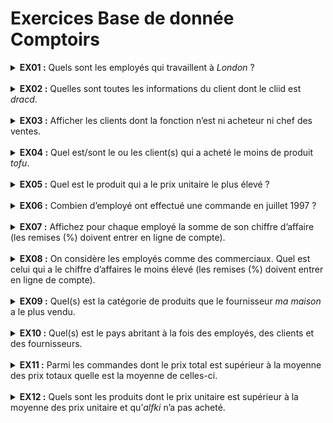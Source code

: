 # Exercices Base de donnée Comptoirs
<details>
<summary>
  <strong>EX01 :</strong>
  Quels sont les employés qui travaillent à <em>London</em> ?
</summary>
<br>
  
```SQL
SELECT t_employes.emp_Nom, t_employes.emp_Prenom FROM t_employes
WHERE t_employes.emp_Ville = 'London'
```
</details>
<br>

<details>
<summary>
  <strong>EX02 :</strong>
  Quelles sont toutes les informations du client dont le cliid est <em>dracd</em>.
</summary>
<br>
  
```SQL
SELECT * FROM t_clients
WHERE t_clients.cli_code = 'DRACD'
```
</details>
<br>

<details>
<summary>
  <strong>EX03 :</strong>
  Afficher les clients dont la fonction n’est ni acheteur ni chef des ventes.
</summary>
<br>
  
```SQL
SELECT * FROM t_clients
WHERE t_clients.cli_Fonction != 'Acheteur' AND t_clients.cli_Fonction != 'Chef des ventes'
```
</details>
<br>

<details>
<summary>
  <strong>EX04 :</strong>
  Quel est/sont le ou les client(s) qui a acheté le moins de produit <em>tofu</em>.
</summary>
<br>

```SQL
SELECT tcli2.cli_societe, tcli2.cli_Contact, SUM(tdet2.det_Qte) AS 'Qte Tofu acheté' FROM t_clients tcli2
INNER JOIN t_commandes tcom2 ON tcli2.cli_code = tcom2.com_client
INNER JOIN t_detcom tdet2 ON tcom2.com_pk = tdet2.det_com_pk
INNER JOIN t_produits tprod2 ON tdet2.det_prod_pk = tprod2.prod_pk
WHERE tprod2.prod_nom = 'Tofu'
GROUP BY tcli2.cli_code
HAVING SUM(tdet2.det_Qte) = (
	SELECT MIN(table_qte.Qte) FROM (
		SELECT t_clients.cli_societe, t_clients.cli_Contact, SUM(t_detcom.det_Qte) AS 'Qte' FROM t_clients
		INNER JOIN t_commandes ON t_clients.cli_code = t_commandes.com_client
		INNER JOIN t_detcom ON t_commandes.com_pk = t_detcom.det_com_pk
		INNER JOIN t_produits ON t_detcom.det_prod_pk = t_produits.prod_pk
		WHERE t_produits.prod_nom = 'Tofu'
		GROUP BY t_clients.cli_code
	) table_qte
)
```
</details>
<br>

<details>
<summary>
  <strong>EX05 :</strong>
  Quel est le produit qui a le prix unitaire le plus élevé ?
</summary>
<br>
  
```SQL
SELECT t_produits.prod_nom, t_produits.prod_pu FROM t_produits
WHERE t_produits.prod_pu = (
    SELECT MAX(t_produits.prod_pu) FROM t_produits
)
```
</details>
<br>

<details>
<summary>
  <strong>EX06 :</strong>
  Combien d’employé ont effectué une commande en juillet 1997 ?
</summary>
  <br>

```SQL
SELECT COUNT(DISTINCT t_employes.emp_pk) 'Nb Employes' FROM t_employes
INNER JOIN t_commandes ON t_employes.emp_pk = t_commandes.com_emp_pk
WHERE t_commandes.com_date LIKE '1997-07%'
```
</details>
<br>

<details>
<summary>
  <strong>EX07 :</strong>
  Affichez pour chaque employé la somme de son chiffre d’affaire (les remises (%) doivent entrer en ligne de compte).
</summary>
<br>
  
```SQL
SELECT t_employes.emp_Nom, t_employes.emp_Prenom, 
SUM(t_detcom.det_Pu * t_detcom.det_Qte - (t_detcom.det_Pu * t_detcom.det_Qte * t_detcom.det_remise)) AS 'Chiffre d\'affaire'
FROM t_employes
INNER JOIN t_commandes ON t_employes.emp_pk = t_commandes.com_emp_pk
INNER JOIN t_detcom ON t_commandes.com_pk = t_detcom.det_com_pk
GROUP BY t_employes.emp_pk
```
</details>
<br>

<details>
<summary>
  <strong>EX08 :</strong>
  On considère les employés comme des commerciaux. Quel est celui qui a le chiffre d’affaires le moins élevé (les remises (%) doivent entrer en ligne de compte).
</summary>
<br>

```SQL
SELECT t_employes.emp_Nom, t_employes.emp_Prenom, 
SUM(t_detcom.det_Pu * t_detcom.det_Qte - (t_detcom.det_Pu * t_detcom.det_Qte * t_detcom.det_remise)) AS 'Chiffre d\'affaire'
FROM t_employes
INNER JOIN t_commandes ON t_employes.emp_pk = t_commandes.com_emp_pk
INNER JOIN t_detcom ON t_commandes.com_pk = t_detcom.det_com_pk
GROUP BY t_employes.emp_pk
HAVING SUM(t_detcom.det_Pu * t_detcom.det_Qte - (t_detcom.det_Pu * t_detcom.det_Qte * t_detcom.det_remise)) = (
    SELECT MIN(ca) FROM (
        SELECT SUM(t_detcom.det_Pu * t_detcom.det_Qte - (t_detcom.det_Pu * t_detcom.det_Qte * t_detcom.det_remise)) AS 'ca'
	    FROM t_employes
	    INNER JOIN t_commandes ON t_employes.emp_pk = t_commandes.com_emp_pk
	    INNER JOIN t_detcom ON t_commandes.com_pk = t_detcom.det_com_pk
	    GROUP BY t_employes.emp_pk 
    ) table_ca
)
```
</details>
<br>

<details>
<summary>
  <strong>EX09 :</strong>
  Quel(s) est la catégorie de produits que le fournisseur <em>ma maison</em> a le plus vendu.
</summary>
<br>
  
```SQL
SELECT t_categories.cat_nom FROM t_fournisseurs
INNER JOIN t_produits ON t_fournisseurs.four_pk = t_produits.prof_four_pk
INNER JOIN t_categories ON t_produits.prod_cat_pk = t_categories.cat_pk
INNER JOIN t_detcom ON t_produits.prod_pk = t_detcom.det_prod_pk
WHERE t_fournisseurs.four_soc = 'ma maison'
GROUP BY t_categories.cat_pk
HAVING SUM(t_detcom.det_Qte) = (
	SELECT MAX(t_sum_categ.sum_by_categ) FROM (
		SELECT SUM(t_detcom2.det_Qte) AS 'sum_by_categ' FROM t_fournisseurs t_four2
		INNER JOIN t_produits t_prod2 ON t_four2.four_pk = t_prod2.prof_four_pk
		INNER JOIN t_categories t_cat2 ON t_prod2.prod_cat_pk = t_cat2.cat_pk
		INNER JOIN t_detcom t_detcom2 ON t_prod2.prod_pk = t_detcom2.det_prod_pk
		WHERE t_four2.four_soc = 'ma maison'
		GROUP BY t_cat2.cat_pk
	) t_sum_categ
)
```
</details>
<br>

<details>
<summary>
  <strong>EX10 :</strong>
  Quel(s) est le pays abritant à la fois des employés, des clients et des fournisseurs.
</summary>
<br>
  
```SQL
SELECT DISTINCT t_fournisseurs.four_pays FROM t_fournisseurs
WHERE t_fournisseurs.four_pays IN (
    SELECT DISTINCT t_employes.emp_Pays FROM t_employes
    WHERE t_employes.emp_Pays IN (
        SELECT DISTINCT t_clients.cli_Pays FROM t_clients
    )
)
```
</details>
<br>

<details>
<summary>
  <strong>EX11 :</strong>
  Parmi les commandes dont le prix total est supérieur à la moyenne des prix totaux quelle est la moyenne de celles-ci.
</summary>
<br>

```SQL
SELECT AVG(t_prix_big_com.prix_com) AS 'Prix Total' FROM (
	SELECT t_commandes.com_pk, SUM(t_detcom.det_Pu * t_detcom.det_Qte - (t_detcom.det_Pu * t_detcom.det_Qte * t_detcom.det_remise)) AS 'prix_com' FROM t_commandes
	INNER join t_detcom ON t_commandes.com_pk = t_detcom.det_com_pk
	GROUP BY t_commandes.com_pk
	HAVING prix_com > (
		SELECT AVG(t_prix_com.prix_com2) FROM (
			SELECT SUM(t_detcom2.det_Pu * t_detcom2.det_Qte - (t_detcom2.det_Pu * t_detcom2.det_Qte * t_detcom2.det_remise)) AS 'prix_com2' FROM t_commandes tcom2
			INNER join t_detcom t_detcom2 ON tcom2.com_pk = t_detcom2.det_com_pk
			GROUP BY tcom2.com_pk
		) t_prix_com
	)
) t_prix_big_com
```
</details>
<br>

<details>
<summary>
  <strong>EX12 :</strong>
  Quels sont les produits dont le prix unitaire est supérieur à la moyenne des prix unitaire et qu’<em>alfki</em> n’a pas acheté.
</summary>
<br>
  
```SQL
SELECT DISTINCT t_produits.prod_nom, t_produits.prod_pu FROM t_produits
INNER JOIN t_detcom ON t_produits.prod_pk = t_detcom.det_prod_pk
INNER JOIN t_commandes ON t_detcom.det_com_pk = t_commandes.com_pk
WHERE t_produits.prod_pu > (
	SELECT AVG(t_produits.prod_pu) FROM t_produits
) AND t_commandes.com_client != 'alfki'
```
</details>
